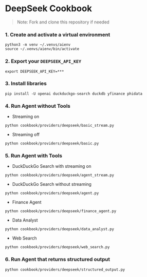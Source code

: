 # DeepSeek Cookbook

> Note: Fork and clone this repository if needed

### 1. Create and activate a virtual environment

```shell
python3 -m venv ~/.venvs/aienv
source ~/.venvs/aienv/bin/activate
```

### 2. Export your `DEEPSEEK_API_KEY`

```shell
export DEEPSEEK_API_KEY=***
```

### 3. Install libraries

```shell
pip install -U openai duckduckgo-search duckdb yfinance phidata
```

### 4. Run Agent without Tools

- Streaming on

```shell
python cookbook/providers/deepseek/basic_stream.py
```

- Streaming off

```shell
python cookbook/providers/deepseek/basic.py
```

### 5. Run Agent with Tools

- DuckDuckGo Search with streaming on

```shell
python cookbook/providers/deepseek/agent_stream.py
```

- DuckDuckGo Search without streaming

```shell
python cookbook/providers/deepseek/agent.py
```

- Finance Agent

```shell
python cookbook/providers/deepseek/finance_agent.py
```

- Data Analyst

```shell
python cookbook/providers/deepseek/data_analyst.py
```

- Web Search

```shell
python cookbook/providers/deepseek/web_search.py
```

### 6. Run Agent that returns structured output

```shell
python cookbook/providers/deepseek/structured_output.py
```

